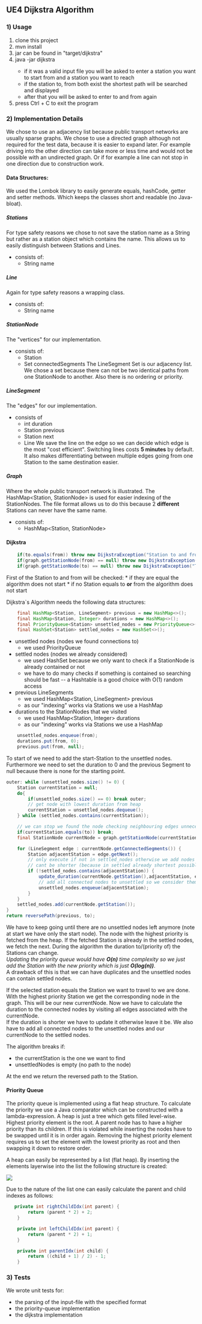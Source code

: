 ## UE4 Dijkstra Algorithm

### 1) Usage

1) clone this project  
2) mvn install  
3) jar can be found in "target/dijkstra"  
3) java -jar dijkstra <absolute path to input file>  
    * if it was a valid input file you will be asked to enter a station you want to start from and a station you want to reach
    * if the station to, from both exist the shortest path will be searched and displayed
    * after that you will be asked to enter to and from again
4) press Ctrl + C to exit the program


### 2) Implementation Details
We chose to use an adjacency list because public transport networks are usually sparse graphs.
We chose to use a directed graph although not required for the test data, because it is easier to expand later. For example 
driving into the other direction can take more or less time and would not be possible with an undirected graph. Or if for example a 
line can not stop in one direction due to construction work.

#### Data Structures:
We used the Lombok library to easily generate equals, hashCode, getter and setter methods.
Which keeps the classes short and readable (no Java-bloat).

##### Stations
For type safety reasons we chose to not save the station name as a String but rather as a station object which contains the name. This
allows us to easily distinguish between Stations and Lines.
* consists of:
    - String name  

##### Line
Again for type safety reasons a wrapping class.
* consists of:
    - String name

##### StationNode
The "vertices" for our implementation.
* consists of:
    - Station
    - Set<LineSegment> connectedSegments
The LineSegment Set is our adjacency list. We chose a set because there can not be two identical paths from one StationNode to another.
Also there is no ordering or priority.
    
##### LineSegment
The "edges" for our implementation.
* consists of  
    - int duration
    - Station previous
    - Station next
    - Line
We save the line on the edge so we can decide which edge is the most "cost efficient". Switching lines costs **5 minutes** by default.
It also makes differentiating between multiple edges going from one Station to the same destination easier.

##### Graph
Where the whole public transport network is illustrated. The HashMap<Station, StationNode> is used for easier indexing of the StationNodes.
The file format allows us to do this because 2 **different** Stations can never have the same name.
* consists of:
    - HashMap<Station, StationNode> 
        
#### Dijkstra
```Java
    if(to.equals(from)) throw new DijkstraException("Station to and from should not be equal.");
    if(graph.getStationNode(from) == null) throw new DijkstraException("The station you want to travel from does not exist.");
    if(graph.getStationNode(to) == null) throw new DijkstraException("The station you want to travel to does not exist.");
``` 
First of the Station to and from will be checked:
    * if they are equal the algorithm does not start
    * if no Station equals to **or** from the algorithm does not start
    

Dijkstra`s Algorithm needs the following data structures:
```Java
    final HashMap<Station, LineSegment> previous = new HashMap<>();
    final HashMap<Station, Integer> durations = new HashMap<>();
    final PriorityQueue<Station> unsettled_nodes = new PriorityQueue<>((s1, s2) -> durations.get(s1).compareTo(durations.get(s2)));
    final HashSet<Station> settled_nodes = new HashSet<>();
```
 - unsettled nodes (nodes we found connections to)
    * we used PriorityQueue<Station>
 - settled nodes (nodes we already considered)
    * we used HashSet<Station> because we only want to check if a StationNode is already contained or not
    * we have to do many checks if something is contained so searching should be fast -- a Hashtable is a good choice with O(1) random access
 - previous LineSegments
    * we used HashMap<Station, LineSegment> previous
    * as our "indexing" works via Stations we use a HashMap
 - durations to the StationNodes that we visited
    * we used HashMap<Station, Integer> durations
    * as our "indexing" works via Stations we use a HashMap
    
```Java
    unsettled_nodes.enqueue(from);
    durations.put(from, 0);
    previous.put(from, null);
```
To start of we need to add the start-Station to the unsettled nodes. Furthermore we need to set the duration to 0
and the previous Segment to null because there is none for the starting point.

```Java
outer: while (unsettled_nodes.size() != 0) {
    Station currentStation = null;
    do{
        if(unsettled_nodes.size() == 0) break outer;
        // get node with lowest duration from heap
        currentStation = unsettled_nodes.dequeue();
    } while (settled_nodes.contains(currentStation));

    // we can stop we found the node checking neighbouring edges unnecessary
    if(currentStation.equals(to)) break;
    final StationNode currentNode = graph.getStationNode(currentStation);

    for (LineSegment edge : currentNode.getConnectedSegments()) {
        Station adjacentStation = edge.getNext();
        // only execute if not in settled_nodes otherwise we add nodes multiple times + updating duration here is unnecessary
        // cant be shorter (because in settled already shortest possible (because we are always take shortest duration unsettled node next)
        if (!settled_nodes.contains(adjacentStation)) {
            update_duration(currentNode.getStation(),adjacentStation, edge, durations, previous);
            // add all connected nodes to unsettled so we consider them
            unsettled_nodes.enqueue(adjacentStation);
        }
    }
    settled_nodes.add(currentNode.getStation());
}
return reversePath(previous, to);
```
We have to keep going until there are no unsettled nodes left anymore (note at start we have only the start node).
The node with the highest priority is fetched from the heap. If the fetched Station is already in the
settled nodes, we fetch the next.
During the algorithm the duration to/(priority of) the Stations can change.  
_Updating the priority queue would have **O(n)** time complexity so we just add the Station with the new priority
which is just **O(log(n))**_.   
A drawback of this is that we can have duplicates and the unsettled nodes can contain
settled nodes.

If the selected station equals the Station we want to travel to we are done.  
With the highest priority Station we get the corresponding node in the graph. This will be our new currentNode.
Now we have to calculate the duration to the connected nodes by visiting all edges associated with the currentNode.  
If the duration is shorter we have to update it otherwise leave it be. We also have to add all connected nodes to the 
unsettled nodes and our currentNode to the settled nodes.

The algorithm breaks if:
* the currentStation is the one we want to find
* unsettledNodes is empty (no path to the node) 

At the end we return the reversed path to the Station.

#### Priority Queue
The priority queue is implemented using a flat heap structure. To calculate the priority we use a Java comparator which 
can be constructed with a lambda-expression. A heap is just a tree which gets filled level-wise. Highest priority element 
is the root. A parent node has to have a higher priority than its children. 
If this is violated while inserting the nodes have to be swapped until it is in order again.
Removing the highest priority element requires us to set the element with the lowest priority as root and then swapping
it down to restore order.

A heap can easily be represented by a list (flat heap). By inserting the elements layerwise into the list the following
structure is created:

![](doc/flat_heap.png)

Due to the nature of the list one can easily calculate the parent and child indexes as follows:
```Java
   private int rightChildIdx(int parent) {
        return (parent * 2) + 2;
    }

    private int leftChildIdx(int parent) {
        return (parent * 2) + 1;
    }

    private int parentIdx(int child) {
        return ((child + 1) / 2) - 1;
    }
```
 
### 3) Tests
We wrote unit tests for:
   * the parsing of the input-file with the specified format
   * the priority-queue implementation
   * the dijkstra implementation